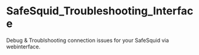 # SafeSquid_Troubleshooting_Interface
Debug &amp; Troublshooting connection issues for your SafeSquid via webinterface.
